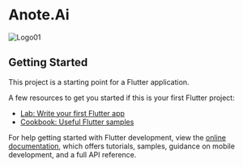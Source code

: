 # Anote.Ai

![Logo01](https://github.com/lauroalvesm/anote.ai/assets/168467525/a025c636-42ff-403a-be53-0526335e3533)

## Getting Started

This project is a starting point for a Flutter application.

A few resources to get you started if this is your first Flutter project:

- [Lab: Write your first Flutter app](https://docs.flutter.dev/get-started/codelab)
- [Cookbook: Useful Flutter samples](https://docs.flutter.dev/cookbook)

For help getting started with Flutter development, view the
[online documentation](https://docs.flutter.dev/), which offers tutorials,
samples, guidance on mobile development, and a full API reference.
